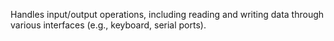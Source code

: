 Handles input/output operations, including reading and writing data
through various interfaces (e.g., keyboard, serial ports).
